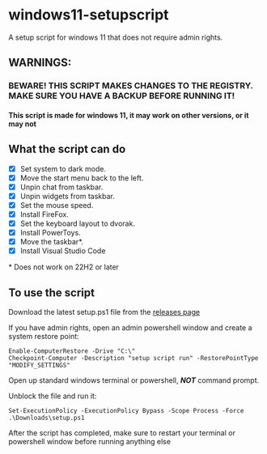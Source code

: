 # windows11-setupscript
A setup script for windows 11 that does not require admin rights.

## WARNINGS:

### BEWARE! THIS SCRIPT MAKES CHANGES TO THE REGISTRY. MAKE SURE YOU HAVE A BACKUP BEFORE RUNNING IT!

#### This script is made for windows 11, it may work on other versions, or it may not

## What the script can do

- [x] Set system to dark mode.
- [x] Move the start menu back to the left.
- [x] Unpin chat from taskbar.
- [x] Unpin widgets from taskbar.
- [x] Set the mouse speed.
- [x] Install FireFox.
- [x] Set the keyboard layout to dvorak.
- [x] Install PowerToys.
- [x] Move the taskbar\*.
- [x] Install Visual Studio Code

\* Does not work on 22H2 or later

## To use the script

Download the latest setup.ps1 file from the [releases page](https://github.com/starchyunderscore/windows11-setupscript/releases/latest)

If you have admin rights, open an admin powershell window and create a system restore point:

```
Enable-ComputerRestore -Drive "C:\"
Checkpoint-Computer -Description "setup script run" -RestorePointType "MODIFY_SETTINGS"
```

Open up standard windows terminal or powershell, ***NOT*** command prompt.

Unblock the file and run it:

```
Set-ExecutionPolicy -ExecutionPolicy Bypass -Scope Process -Force
.\Downloads\setup.ps1
```

After the script has completed, make sure to restart your terminal or powershell window before running anything else
